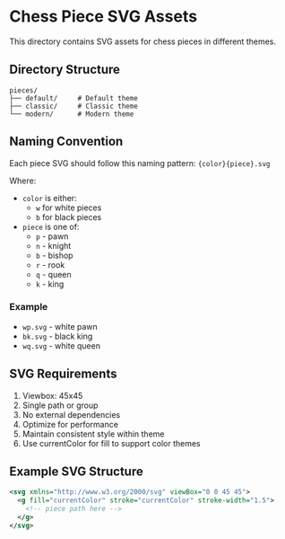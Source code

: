 # Chess Piece SVG Assets

This directory contains SVG assets for chess pieces in different themes.

## Directory Structure

```
pieces/
├── default/     # Default theme
├── classic/     # Classic theme
└── modern/      # Modern theme
```

## Naming Convention

Each piece SVG should follow this naming pattern:
`{color}{piece}.svg`

Where:

- `color` is either:
  - `w` for white pieces
  - `b` for black pieces
- `piece` is one of:
  - `p` - pawn
  - `n` - knight
  - `b` - bishop
  - `r` - rook
  - `q` - queen
  - `k` - king

### Example

- `wp.svg` - white pawn
- `bk.svg` - black king
- `wq.svg` - white queen

## SVG Requirements

1. Viewbox: 45x45
2. Single path or group
3. No external dependencies
4. Optimize for performance
5. Maintain consistent style within theme
6. Use currentColor for fill to support color themes

## Example SVG Structure

```svg
<svg xmlns="http://www.w3.org/2000/svg" viewBox="0 0 45 45">
  <g fill="currentColor" stroke="currentColor" stroke-width="1.5">
    <!-- piece path here -->
  </g>
</svg>
```
